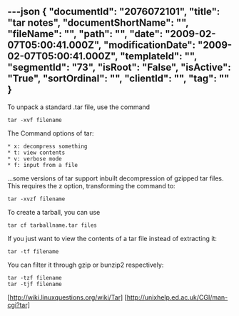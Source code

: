 ---json
{
  "documentId": "2076072101",
  "title": "tar notes",
  "documentShortName": "",
  "fileName": "",
  "path": "",
  "date": "2009-02-07T05:00:41.000Z",
  "modificationDate": "2009-02-07T05:00:41.000Z",
  "templateId": "",
  "segmentId": "73",
  "isRoot": "False",
  "isActive": "True",
  "sortOrdinal": "",
  "clientId": "",
  "tag": ""
}
---

To unpack a standard .tar file, use the command

    tar -xvf filename

The Command options of tar:

    * x: decompress something
    * t: view contents
    * v: verbose mode
    * f: input from a file

…some versions of tar support inbuilt decompression of gzipped tar files. This requires the z option, transforming the command to:

    tar -xvzf filename

To create a tarball, you can use

    tar cf tarballname.tar files

If you just want to view the contents of a tar file instead of extracting it: 

    tar -tf filename

You can filter it through gzip or bunzip2 respectively:

    tar -tzf filename
    tar -tjf filename

[http://wiki.linuxquestions.org/wiki/Tar]
[http://unixhelp.ed.ac.uk/CGI/man-cgi?tar]
